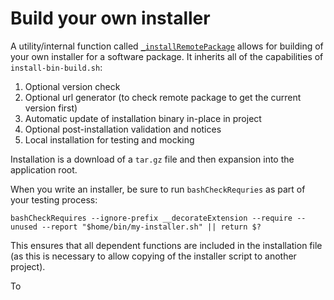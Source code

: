 # Build your own installer

A utility/internal function called [`_installRemotePackage`](../tools/build.md#_installRemotePackage) allows for
building of your own installer for a software package. It inherits all of the capabilities of `install-bin-build.sh`:

1. Optional version check
2. Optional url generator (to check remote package to get the current version first)
3. Automatic update of installation binary in-place in project
4. Optional post-installation validation and notices
5. Local installation for testing and mocking

Installation is a download of a `tar.gz` file and then expansion into the application root.

When you write an installer, be sure to run `bashCheckRequries` as part of your testing process:

    bashCheckRequires --ignore-prefix __decorateExtension --require --unused --report "$home/bin/my-installer.sh" || return $?

This ensures that all dependent functions are included in the installation file (as this is necessary to allow copying of the installer script to another project).

To 